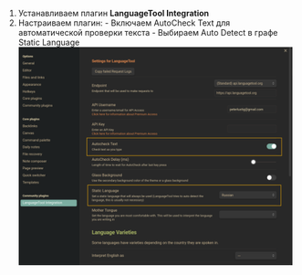 1. Устанавливаем плагин **LanguageTool Integration**
2. Настраиваем плагин:
		- Включаем AutoCheck Text для автоматической проверки текста
		- Выбираем Auto Detect в графе Static Language
				![](../images/languageToolIntegration.png)
		